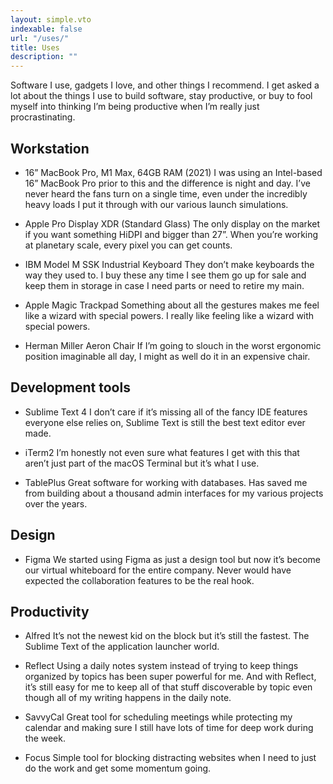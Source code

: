```yaml
---
layout: simple.vto
indexable: false
url: "/uses/"
title: Uses
description: ""
---
```


Software I use, gadgets I love, and other things I recommend.
I get asked a lot about the things I use to build software, stay productive, or buy to fool myself into thinking I’m being productive when I’m really just procrastinating.

## Workstation
- 16” MacBook Pro, M1 Max, 64GB RAM (2021)
I was using an Intel-based 16” MacBook Pro prior to this and the difference is night and day. I’ve never heard the fans turn on a single time, even under the incredibly heavy loads I put it through with our various launch simulations.

- Apple Pro Display XDR (Standard Glass)
The only display on the market if you want something HiDPI and bigger than 27”. When you’re working at planetary scale, every pixel you can get counts.

- IBM Model M SSK Industrial Keyboard
They don’t make keyboards the way they used to. I buy these any time I see them go up for sale and keep them in storage in case I need parts or need to retire my main.

- Apple Magic Trackpad
Something about all the gestures makes me feel like a wizard with special powers. I really like feeling like a wizard with special powers.

- Herman Miller Aeron Chair
If I’m going to slouch in the worst ergonomic position imaginable all day, I might as well do it in an expensive chair.

## Development tools
- Sublime Text 4
I don’t care if it’s missing all of the fancy IDE features everyone else relies on, Sublime Text is still the best text editor ever made.

- iTerm2
I’m honestly not even sure what features I get with this that aren’t just part of the macOS Terminal but it’s what I use.

- TablePlus
Great software for working with databases. Has saved me from building about a thousand admin interfaces for my various projects over the years.

## Design
- Figma
We started using Figma as just a design tool but now it’s become our virtual whiteboard for the entire company. Never would have expected the collaboration features to be the real hook.

## Productivity
- Alfred
It’s not the newest kid on the block but it’s still the fastest. The Sublime Text of the application launcher world.

- Reflect
Using a daily notes system instead of trying to keep things organized by topics has been super powerful for me. And with Reflect, it’s still easy for me to keep all of that stuff discoverable by topic even though all of my writing happens in the daily note.

- SavvyCal
Great tool for scheduling meetings while protecting my calendar and making sure I still have lots of time for deep work during the week.

- Focus
Simple tool for blocking distracting websites when I need to just do the work and get some momentum going.